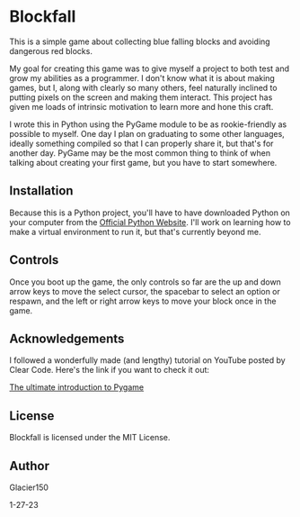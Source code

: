 # Blockfall

This is a simple game about collecting blue falling blocks and avoiding
dangerous red blocks.

My goal for creating this game was to give myself a project to both test
and grow my abilities as a programmer. I don't know what it is about
making games, but I, along with clearly so many others, feel naturally
inclined to putting pixels on the screen and making them interact. This
project has given me loads of intrinsic motivation to learn more and hone
this craft.

I wrote this in Python using the PyGame module to be as rookie-friendly as
possible to myself. One day I plan on graduating to some other languages,
ideally something compiled so that I can properly share it, but that's for
another day. PyGame may be the most common thing to think of when talking
about creating your first game, but you have to start somewhere.

## Installation

Because this is a Python project, you'll have to have downloaded Python on
your computer from the [Official Python Website](https://www.python.org/).
I'll work on learning how to make a virtual environment to run it, but
that's currently beyond me.

## Controls

Once you boot up the game, the only controls so far are the up and down
arrow keys to move the select cursor, the spacebar to select an option or
respawn, and the left or right arrow keys to move your block once in the
game.

## Acknowledgements

I followed a wonderfully made (and lengthy) tutorial on YouTube posted by
Clear Code. Here's the link if you want to check it out:

[The ultimate introduction to Pygame](https://youtu.be/AY9MnQ4x3zk)

## License

Blockfall is licensed under the MIT License.

## Author

Glacier150

1-27-23
